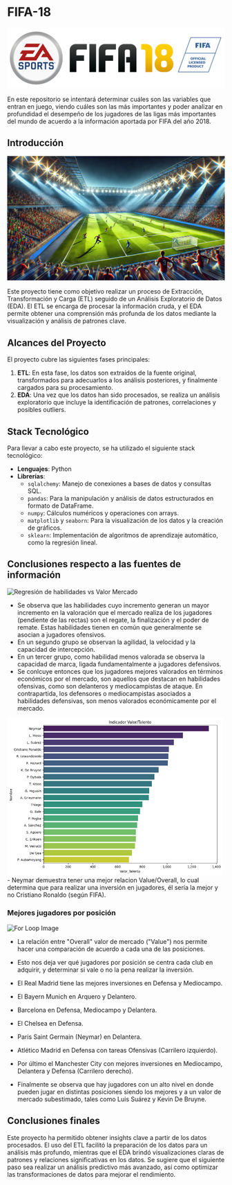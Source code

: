 # FIFA-18
![For Loop Image](https://github.com/faq998/Im-genes/raw/main/FIFA_18_Logo.png)

En este repositorio se intentará determinar cuáles son las variables que entran en juego, viendo cuáles son las más importantes y poder analizar en profundidad el desempeño de los jugadores de las ligas más importantes del mundo de acuerdo a la información aportada por FIFA del año 2018.


## Introducción
![For Loop Image](https://github.com/faq998/Im-genes/blob/main/DALLE2~1.WEB)

Este proyecto tiene como objetivo realizar un proceso de Extracción, Transformación y Carga (ETL) seguido de un Análisis Exploratorio de Datos (EDA). 
El ETL se encarga de procesar la información cruda, y el EDA permite obtener una comprensión más profunda de los datos mediante la visualización y análisis de patrones clave.

## Alcances del Proyecto
El proyecto cubre las siguientes fases principales:
1. **ETL**: En esta fase, los datos son extraídos de la fuente original, transformados para adecuarlos a los análisis posteriores, y finalmente cargados para su procesamiento.
2. **EDA**: Una vez que los datos han sido procesados, se realiza un análisis exploratorio que incluye la identificación de patrones, correlaciones y posibles outliers.

## Stack Tecnológico
Para llevar a cabo este proyecto, se ha utilizado el siguiente stack tecnológico:
- **Lenguajes**: Python
- **Librerías**:
  - `sqlalchemy`: Manejo de conexiones a bases de datos y consultas SQL.
  - `pandas`: Para la manipulación y análisis de datos estructurados en formato de DataFrame.
  - `numpy`: Cálculos numéricos y operaciones con arrays.
  - `matplotlib` y `seaborn`: Para la visualización de los datos y la creación de gráficos.
  - `sklearn`: Implementación de algoritmos de aprendizaje automático, como la regresión lineal.


## Conclusiones respecto a las fuentes de información
<img src="https://github.com/faq998/Im-genes/blob/main/Regresi%C3%B3n%20Habilidades%20vs%20Valor%20de%20Mercado.png" alt="Regresión de habilidades vs Valor Mercado" width="500">

- Se observa que las habilidades cuyo incremento generan un mayor incremento en la valoración que el mercado realiza de los jugadores (pendiente de las rectas) son el regate, la finalización y el poder de remate. Estas habilidades tienen en común que generalmente se asocian a jugadores ofensivos.
- En un segundo grupo se observan la agilidad, la velocidad y la capacidad de intercepción.
- En un tercer grupo, como habilidad menos valorada se observa la capacidad de marca, ligada fundamentalmente a jugadores defensivos.
- Se conlcuye entonces que los jugadores mejores valorados en términos económicos por el mercado, son aquellos que destacan en habilidades ofensivas, como son delanteros y mediocampistas de ataque. En contrapartida, los defensores o mediocampistas asociados a habilidades defensivas, son menos valorados económicamente por el mercado.
  
<img src="https://github.com/faq998/Im-genes/blob/main/Valor%20Mercado%20vs%20Overall.png" alt="Mejor inversión por jugador" width="500">
- Neymar demuestra tener una mejor relacion Value/Overall, lo cual determina que para realizar una inversión en jugadores, él sería la mejor y no Cristiano Ronaldo (según FIFA). 


### Mejores jugadores por posición
![For Loop Image](https://github.com/faq998/Im-genes/blob/main/Clubes.png")

- La relación entre "Overall"  valor de mercado ("Value") nos permite hacer una comparación de acuerdo a cada una de las posiciones.
- Esto nos deja ver qué jugadores por posición se centra cada club en adquirir, y determinar si vale o no la pena realizar la inversión.
- El Real Madrid tiene las mejores inversiones en Defensa y Mediocampo.
- El Bayern Munich en Arquero y Delantero.
- Barcelona en Defensa, Mediocampo y Delantera.
- El Chelsea en Defensa.
- Paris Saint Germain (Neymar) en Delantera.
- Atlético Madrid en Defensa con tareas Ofensivas (Carrilero izquierdo).
- Por último el Manchester City con mejores inversiones en Mediocampo, Delantera y Defensa (Carrilero derecho).

- Finalmente se observa que hay jugadores con un alto nivel en donde pueden jugar en distintas posiciones siendo los mejores y a un valor de mercado subestimado, tales como Luis Suárez y Kevin De Bruyne.


## Conclusiones finales 
Este proyecto ha permitido obtener insights clave a partir de los datos procesados. 
El uso del ETL facilitó la preparación de los datos para un análisis más profundo, mientras que el EDA brindó visualizaciones claras de patrones y relaciones significativas en los datos. 
Se sugiere que el siguiente paso sea realizar un análisis predictivo más avanzado, así como optimizar las transformaciones de datos para mejorar el rendimiento.

